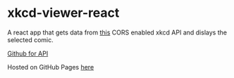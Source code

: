 # xkcd-viewer-react

A react app that gets data from [this](https://xkcd-cors-api.herokuapp.com/) CORS enabled xkcd API and dislays the selected comic.

[Github for API](https://github.com/shultztom/xkcd-cors-api)

Hosted on GitHub Pages [here](https://shultztom.github.io/xkcd-viewer-react/)

